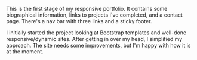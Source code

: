 This is the first stage of my responsive portfolio. It contains some biographical information, links to projects I've completed, and a contact page. There's a nav bar with three links and a sticky footer.

I initially started the project looking at Bootstrap templates and well-done responsive/dynamic sites. After getting in over my head, I simplified my approach. The site needs some improvements, but I'm happy with how it is at the moment. 